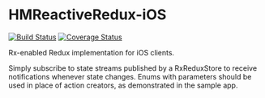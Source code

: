 # HMReactiveRedux-iOS

[![Build Status](https://travis-ci.org/protoman92/HMReactiveRedux-Swift.svg?branch=master)](https://travis-ci.org/protoman92/HMReactiveRedux-Swift)
[![Coverage Status](https://coveralls.io/repos/github/protoman92/HMReactiveRedux-Swift/badge.svg?branch=master)](https://coveralls.io/github/protoman92/HMReactiveRedux-Swift?branch=master)

Rx-enabled Redux implementation for iOS clients.

Simply subscribe to state streams published by a RxReduxStore<Value> to receive notifications whenever state changes.
Enums with parameters should be used in place of action creators, as demonstrated in the sample app.
